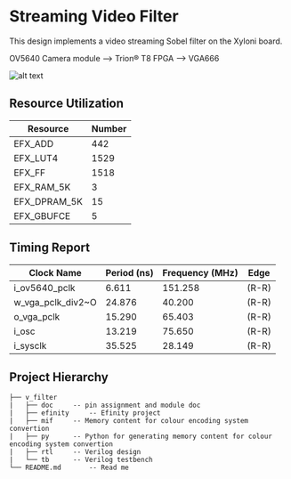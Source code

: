 Streaming Video Filter
======================

This design implements a video streaming Sobel filter on the Xyloni board.

OV5640 Camera module --> Trion® T8 FPGA --> VGA666

![alt text](https://github.com/Efinix-Inc/xyloni/blob/master/docs/v_filter.JPG "demo")

## Resource Utilization
| Resource        | Number   |
|-----------------|----------|
| EFX_ADD         | 	442  |
| EFX_LUT4        | 	1529 |
| EFX_FF          | 	1518 |
| EFX_RAM_5K      | 	3    |
| EFX_DPRAM_5K    | 	15   |
| EFX_GBUFCE      | 	5    |

## Timing Report
| Clock Name           | Period (ns)   | Frequency (MHz)   | Edge  |
|----------------------|---------------|-------------------|-------|
| i_ov5640_pclk        |      6.611    |     151.258       | (R-R) |
| w_vga_pclk_div2~O    |     24.876    |      40.200       | (R-R) |
| o_vga_pclk           |     15.290    |      65.403       | (R-R) |
| i_osc                |     13.219    |      75.650       | (R-R) |
| i_sysclk             |     35.525    |      28.149       | (R-R) |

## Project Hierarchy
```
├── v_filter
|   ├── doc		-- pin assignment and module doc
|   ├── efinity		-- Efinity project
|   ├── mif		-- Memory content for colour encoding system convertion
|   ├── py		-- Python for generating memory content for colour encoding system convertion
|   ├── rtl		-- Verilog design
|   └── tb		-- Verilog testbench
└── README.md		-- Read me
```
